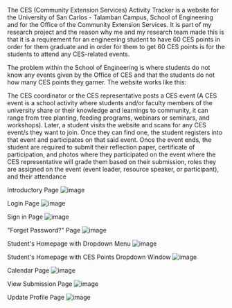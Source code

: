The CES (Community Extension Services) Activity Tracker is a website for the University of San Carlos - Talamban Campus, School of Engineering and for the Office of the Community Extension Services. It is part of my research project and the reason why me and my research team made this is that it is a requirement for an engineering student to have 60 CES points in order for them graduate and in order for them to get 60 CES points is for the students to attend any CES-related events. 

The problem within the School of Engineering is where students do not know any events given by the Office of CES and that the students do not how many CES points they garner. The website works like this:

The CES coordinator or the CES representative posts a CES event (A CES event is a school activity where students and/or faculty members of the university share or their knowledge and learnings to community, it can range from tree planting, feeding programs, webinars or seminars, and workshops). Later, a student visits the website and scans for any CES event/s they want to join. Once they can find one, the student registers into that event and participates on that said event. Once the event ends, the student are required to submit their reflection paper, certificate of participation, and photos where they participated on the event where the CES representative will grade them based on their submission, roles they are assigned on the event (event leader, resource speaker, or participant), and their attendance     

Introductory Page
![image](https://github.com/Clark-Mozar/USC-CES-Activity-Tracker/assets/135498095/0d5cc3c3-5132-40fd-99a9-0a4eeed5cd4a)

Login Page
![image](https://github.com/Clark-Mozar/USC-CES-Activity-Tracker/assets/135498095/b9ae994a-27a5-4413-8da4-b7ecc34e749b)

Sign in Page
![image](https://github.com/Clark-Mozar/USC-CES-Activity-Tracker/assets/135498095/d64035f4-acb7-41f2-b742-26c7b6261f35)

"Forget Password?" Page
![image](https://github.com/Clark-Mozar/USC-CES-Activity-Tracker/assets/135498095/d7834f63-8a5d-4a8f-a84d-a64bd7ac66fe)

Student's Homepage with Dropdown Menu
![image](https://github.com/Clark-Mozar/USC-CES-Activity-Tracker/assets/135498095/aad91998-9475-4df3-9577-1d5f2e69d711)

Student's Homepage with CES Points Dropdown Window
![image](https://github.com/Clark-Mozar/USC-CES-Activity-Tracker/assets/135498095/3b9c3efa-2b6e-4c1b-a5d1-43d8045b7b8b)

Calendar Page
![image](https://github.com/Clark-Mozar/USC-CES-Activity-Tracker/assets/135498095/b69f1878-964e-4c15-a0fe-9372be5adce6)

View Submission Page
![image](https://github.com/Clark-Mozar/USC-CES-Activity-Tracker/assets/135498095/1151068e-220e-4348-8375-3cb8ff56c9d7)

Update Profile Page
![image](https://github.com/Clark-Mozar/USC-CES-Activity-Tracker/assets/135498095/e42b0258-3ff7-4638-938b-e02b26dff570)

